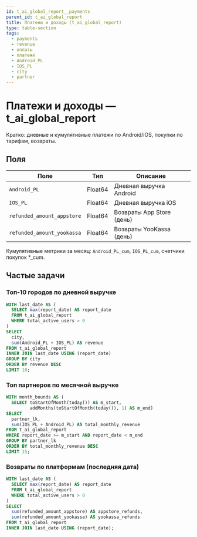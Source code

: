 ```yaml
---
id: t_ai_global_report__payments
parent_id: t_ai_global_report
title: Платежи и доходы (t_ai_global_report)
type: table-section
tags:
  - payments
  - revenue
  - оплаты
  - платежи
  - Android_PL
  - IOS_PL
  - city
  - partner
---
```


# Платежи и доходы — t_ai_global_report

Кратко: дневные и кумулятивные платежи по Android/iOS, покупки по тарифам, возвраты.

## Поля

| Поле                | Тип     | Описание                         |
| ------------------- | ------- | -------------------------------- |
| `Android_PL`        | Float64 | Дневная выручка Android          |
| `IOS_PL`            | Float64 | Дневная выручка iOS              |
| `refunded_amount_appstore` | Float64 | Возвраты App Store (день)      |
| `refunded_amount_yookassa` | Float64 | Возвраты YooKassa (день)       |

Кумулятивные метрики за месяц: `Android_PL_cum`, `IOS_PL_cum`, счетчики покупок *_cum.

## Частые задачи

### Топ-10 городов по дневной выручке
```sql
WITH last_date AS (
  SELECT max(report_date) AS report_date
  FROM t_ai_global_report
  WHERE total_active_users > 0
)
SELECT
  city,
  sum(Android_PL + IOS_PL) AS revenue
FROM t_ai_global_report
INNER JOIN last_date USING (report_date)
GROUP BY city
ORDER BY revenue DESC
LIMIT 10;
```

### Топ партнеров по месячной выручке
```sql
WITH month_bounds AS (
  SELECT toStartOfMonth(today()) AS m_start, 
         addMonths(toStartOfMonth(today()), 1) AS m_end)
SELECT
  partner_lk,
  sum(IOS_PL + Android_PL) AS total_monthly_revenue
FROM t_ai_global_report
WHERE report_date >= m_start AND report_date < m_end
GROUP BY partner_lk
ORDER BY total_monthly_revenue DESC
LIMIT 15;
```

### Возвраты по платформам (последняя дата)
```sql
WITH last_date AS (
  SELECT max(report_date) AS report_date
  FROM t_ai_global_report
  WHERE total_active_users > 0
)
SELECT
  sum(refunded_amount_appstore) AS appstore_refunds,
  sum(refunded_amount_yookassa) AS yookassa_refunds
FROM t_ai_global_report
INNER JOIN last_date USING (report_date);
```


